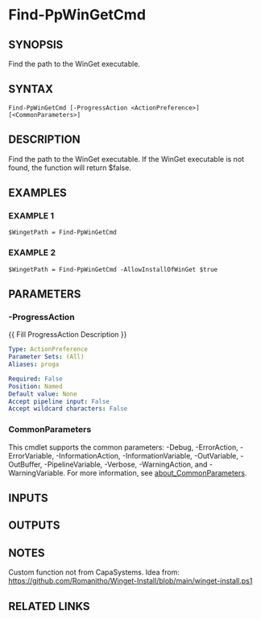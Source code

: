 # Find-PpWinGetCmd

## SYNOPSIS
Find the path to the WinGet executable.

## SYNTAX

```
Find-PpWinGetCmd [-ProgressAction <ActionPreference>] [<CommonParameters>]
```

## DESCRIPTION
Find the path to the WinGet executable.
If the WinGet executable is not found, the function will return $false.

## EXAMPLES

### EXAMPLE 1
```
$WingetPath = Find-PpWinGetCmd
```

### EXAMPLE 2
```
$WingetPath = Find-PpWinGetCmd -AllowInstallOfWinGet $true
```

## PARAMETERS

### -ProgressAction
{{ Fill ProgressAction Description }}

```yaml
Type: ActionPreference
Parameter Sets: (All)
Aliases: proga

Required: False
Position: Named
Default value: None
Accept pipeline input: False
Accept wildcard characters: False
```

### CommonParameters
This cmdlet supports the common parameters: -Debug, -ErrorAction, -ErrorVariable, -InformationAction, -InformationVariable, -OutVariable, -OutBuffer, -PipelineVariable, -Verbose, -WarningAction, and -WarningVariable. For more information, see [about_CommonParameters](http://go.microsoft.com/fwlink/?LinkID=113216).

## INPUTS

## OUTPUTS

## NOTES
Custom function not from CapaSystems.
Idea from: https://github.com/Romanitho/Winget-Install/blob/main/winget-install.ps1

## RELATED LINKS
